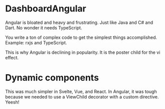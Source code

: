 # DashboardAngular

Angular is bloated and heavy and frustrating. Just like Java and C# and Dart. No wonder it needs TypeScript.

You write a ton of complex code to get the simplest things accomplished. Example: rxjs and TypeScript.

This is why Angular is declining in popularity. It is the poster child for the vi effect.

# Dynamic components
This was much simpler in Svelte, Vue, and React. In Angular, it was tough because we needed to use a ViewChild decorator with a custom directive. Yeesh!
